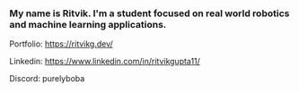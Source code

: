 ### My name is Ritvik. I'm a student focused on real world robotics and machine learning applications.

Portfolio: https://ritvikg.dev/

Linkedin: https://www.linkedin.com/in/ritvikgupta11/

Discord: purelyboba
